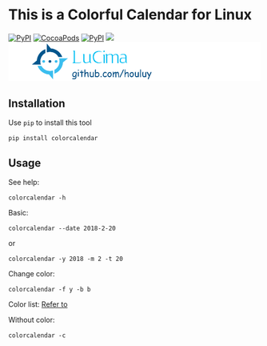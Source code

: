 # This is a Colorful Calendar for Linux

[![PyPI](https://img.shields.io/pypi/pyversions/Django.svg?style=plastic)]()
[![CocoaPods](https://img.shields.io/cocoapods/l/AFNetworking.svg?style=plastic)]()
[![PyPI](https://img.shields.io/pypi/status/Django.svg?style=plastic)]()
[![](https://img.shields.io/badge/version-1.0-blue.svg?style=plastic)]()
[![](https://github.com/houluy/logo/blob/master/Logo.png)]()

## Installation
Use `pip` to install this tool

    pip install colorcalendar


## Usage

See help:

    colorcalendar -h

Basic:

    colorcalendar --date 2018-2-20

or  

    colorcalendar -y 2018 -m 2 -t 20

Change color:

    colorcalendar -f y -b b

Color list:
[Refer to](https://github.com/houluy/colorline)

Without color:  

    colorcalendar -c

